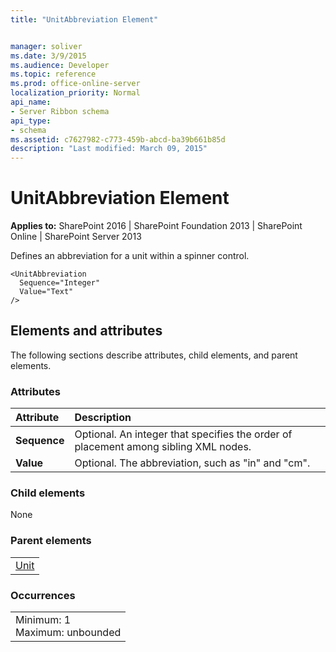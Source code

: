 ```yaml
---
title: "UnitAbbreviation Element"


manager: soliver
ms.date: 3/9/2015
ms.audience: Developer
ms.topic: reference
ms.prod: office-online-server
localization_priority: Normal
api_name:
- Server Ribbon schema
api_type:
- schema
ms.assetid: c7627982-c773-459b-abcd-ba39b661b85d
description: "Last modified: March 09, 2015"
---
```


# UnitAbbreviation Element

 
  
 **Applies to:** SharePoint 2016 | SharePoint Foundation 2013 | SharePoint Online | SharePoint Server 2013
  
Defines an abbreviation for a unit within a spinner control.
  
```
<UnitAbbreviation
  Sequence="Integer"
  Value="Text"
/>
```

## Elements and attributes

The following sections describe attributes, child elements, and parent elements.

### Attributes

|**Attribute**|**Description**|
|:-----|:-----|
|**Sequence** <br/> |Optional. An integer that specifies the order of placement among sibling XML nodes.  <br/> |
|**Value** <br/> |Optional. The abbreviation, such as "in" and "cm".  <br/> |
   
### Child elements

None
  
### Parent elements

||
|:-----|
|[Unit](unit-element-spinner.md)|
   
### Occurrences

||
|:-----|
|Minimum: 1  <br/> Maximum: unbounded  <br/> |
   

